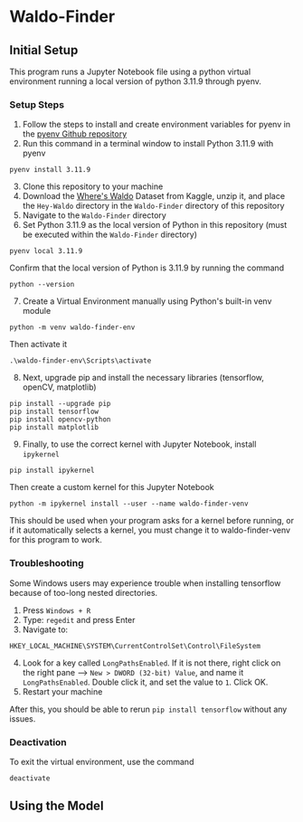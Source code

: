 # Waldo-Finder

## Initial Setup

This program runs a Jupyter Notebook file using a python virtual environment running a local version of python 3.11.9 through pyenv.

### Setup Steps

1. Follow the steps to install and create environment variables for pyenv in the [pyenv Github repository](https://github.com/pyenv/pyenv) 
2. Run this command in a terminal window to install Python 3.11.9 with pyenv
```shell
pyenv install 3.11.9
``` 
3. Clone this repository to your machine
4. Download the [Where's Waldo](https://www.kaggle.com/datasets/residentmario/wheres-waldo) Dataset from Kaggle, unzip it, and place the `Hey-Waldo` directory in the `Waldo-Finder` directory of this repository
5. Navigate to the `Waldo-Finder` directory
6. Set Python 3.11.9 as the local version of Python in this repository (must be executed within the `Waldo-Finder` directory)
```shell
pyenv local 3.11.9
```
Confirm that the local version of Python is 3.11.9 by running the command
```shell
python --version
```
7. Create a Virtual Environment manually using Python's built-in venv module
```shell
python -m venv waldo-finder-env
```
Then activate it
```shell
.\waldo-finder-env\Scripts\activate
```
8. Next, upgrade pip and install the necessary libraries (tensorflow, openCV, matplotlib)
```shell
pip install --upgrade pip
pip install tensorflow
pip install opencv-python
pip install matplotlib
```
9. Finally, to use the correct kernel with Jupyter Notebook, install `ipykernel`
```shell
pip install ipykernel
```
Then create a custom kernel for this Jupyter Notebook
```shell
python -m ipykernel install --user --name waldo-finder-venv
```
This should be used when your program asks for a kernel before running, or if it automatically selects a kernel, you must change it to waldo-finder-venv for this program to work.


### Troubleshooting

Some Windows users may experience trouble when installing tensorflow because of too-long nested directories. 

1. Press `Windows + R`
2. Type: `regedit` and press Enter
3. Navigate to:
```
HKEY_LOCAL_MACHINE\SYSTEM\CurrentControlSet\Control\FileSystem
```
4. Look for a key called `LongPathsEnabled`. If it is not there, right click on the right pane --> `New > DWORD (32-bit) Value`, and name it `LongPathsEnabled`. Double click it, and set the value to `1`. Click OK.
5. Restart your machine

After this, you should be able to rerun `pip install tensorflow` without any issues.

### Deactivation
To exit the virtual environment, use the command
```shell
deactivate
```

## Using the Model


